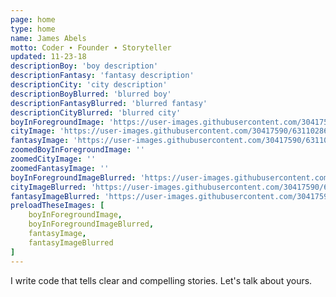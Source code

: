 ```yaml
---
page: home
type: home
name: James Abels
motto: Coder ∙ Founder ∙ Storyteller
updated: 11-23-18
descriptionBoy: 'boy description'
descriptionFantasy: 'fantasy description'
descriptionCity: 'city description'
descriptionBoyBlurred: 'blurred boy'
descriptionFantasyBlurred: 'blurred fantasy'
descriptionCityBlurred: 'blurred city'
boyInForegroundImage: 'https://user-images.githubusercontent.com/30417590/63821125-d5369400-c919-11e9-8df9-05d651e672f7.png'
cityImage: 'https://user-images.githubusercontent.com/30417590/63110286-11044d80-bf59-11e9-992e-91d837d0d0c7.png'
fantasyImage: 'https://user-images.githubusercontent.com/30417590/63110285-11044d80-bf59-11e9-9e4e-0e08319f3436.png'
zoomedBoyInForegroundImage: ''
zoomedCityImage: ''
zoomedFantasyImage: ''
boyInForegroundImageBlurred: 'https://user-images.githubusercontent.com/30417590/63667659-a3e78800-c7a2-11e9-88ea-b593a5481d17.png'
cityImageBlurred: 'https://user-images.githubusercontent.com/30417590/63664327-1866fa80-c794-11e9-89cd-bf3544c1ccfc.png'
fantasyImageBlurred: 'https://user-images.githubusercontent.com/30417590/63658897-3d4f7380-c77c-11e9-8611-9d64766ab426.png'
preloadTheseImages: [
    boyInForegroundImage,
    boyInForegroundImageBlurred,
    fantasyImage,
    fantasyImageBlurred
]
---
```


I write code that tells clear and compelling stories. Let's talk about yours.